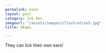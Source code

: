 ```yaml
---
permalink: none
layout: post
category: Ink Pen
imageurl: "/assets/images/illustration5.jpg"
title: Okapi

---
```


They can lick their own ears!
